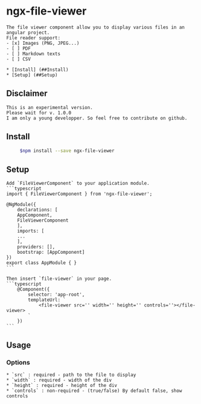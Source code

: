 # ngx-file-viewer
    The file viewer component allow you to display various files in an angular project.
    File reader support:
    - [x] Images (PNG, JPEG...)
    - [ ] PDF
    - [ ] Markdown texts
    - [ ] CSV

    * [Install] (##Install)
    * [Setup] (##Setup)

## Disclaimer
    This is an experimental version.
    Please wait for v. 1.0.0
    I am only a young developper. So feel free to contribute on github.

## Install
   ```sh 
        $npm install --save ngx-file-viewer
   ``` 

## Setup
    Add `FileViewerComponent` to your application module.
    ```typescript
	import { FileViewerComponent } from 'ngx-file-viewer';

	@NgModule({
	    declarations: [
		AppComponent,
		FileViewerComponent
	    ],
	    imports: [
		...
	    ],
	    providers: [],
	    bootstrap: [AppComponent]
	})
	export class AppModule { }
    ```

    Then insert `file-viewer` in your page.
    ```typescript
        @Component({
            selector: 'app-root',
            templateUrl: `
                <file-viewer src='' width='' height='' controls=''></file-viewer>
            `
        })
    ```
## Usage

### Options
    * `src` : required - path to the file to display
    * `width` : required - width of the div
    * `height` : required - height of the div
    * `controls` : non-required - (true/false) By default false, show controls
